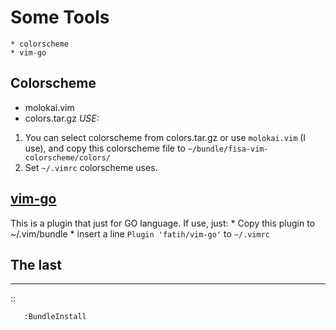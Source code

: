 # Some Tools
    * colorscheme 
    * vim-go

## Colorscheme
   * molokai.vim
   * colors.tar.gz
*USE:*
1. You can select colorscheme from colors.tar.gz or use `molokai.vim` (I use), and copy this colorscheme file to `~/bundle/fisa-vim-colorscheme/colors/`
2. Set `~/.vimrc` colorscheme uses.

## [vim-go](https://github.com/fatih/vim-go)
This is a plugin that  just for GO language. If use, just:
    * Copy this plugin to ~/.vim/bundle
    * insert a line `Plugin 'fatih/vim-go'` to  `~/.vimrc` 

## The last 
--------------------
   
   ::
     
       :BundleInstall

